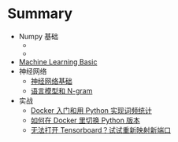 # Summary


* Numpy 基础
	* []()
	* []()
* [Machine Learning Basic](MachineLearningBasic.md)
* 神经网络
	* [神经网络基础](NeuroNetwork/171104NgNote-1.md)
	* [语言模型和 N-gram](NeuroNetwork/170312DL2-LM&N-gram.md)
* 实战
	* [Docker 入门和用 Python 实现词频统计](Practice/170303DL1-Docker_WordFrequency.md)
	* [如何在 Docker 里切换 Python 版本](Practice/171021DL3-How2UsePy3InDocker.md)
	* [无法打开 Tensorboard？试试重新映射新端口](Practice/171103DL4-ProblemWithTensorboard.md)
